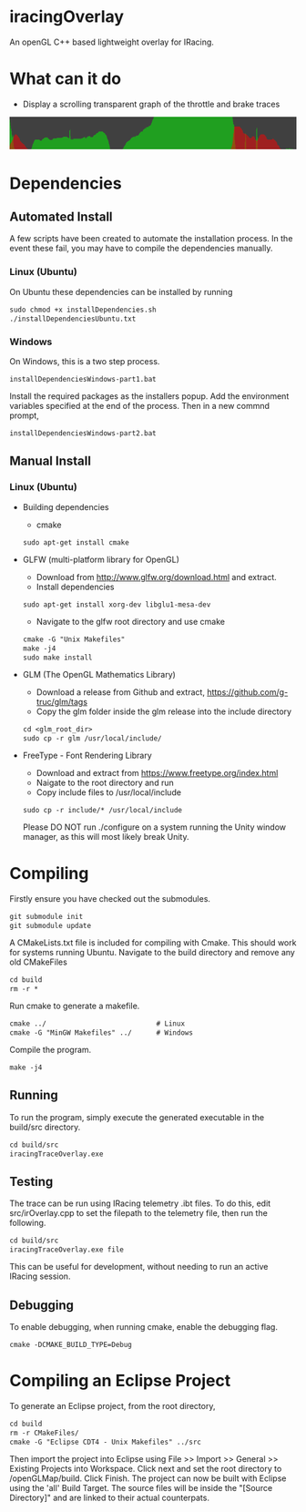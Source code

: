 # iracingOverlay

An openGL C++ based lightweight overlay for IRacing.

# What can it do
* Display a scrolling transparent graph of the throttle and brake traces

![GitHub Logo](Other/throttleBrakeTrace.png)


# Dependencies
##  Automated Install
A few scripts have been created to automate the installation process. In the event these fail, you may have to compile the dependencies manually.

### Linux (Ubuntu)
On Ubuntu these dependencies can be installed by running
```
sudo chmod +x installDependencies.sh
./installDependenciesUbuntu.txt
```
### Windows
On Windows, this is a two step process.
```
installDependenciesWindows-part1.bat
```
Install the required packages as the installers popup.
Add the environment variables specified at the end of the process.
Then in a new commnd prompt,
```
installDependenciesWindows-part2.bat
```
## Manual Install
### Linux (Ubuntu)
* Building dependencies
	* cmake
	```
	sudo apt-get install cmake
	```
* GLFW (multi-platform library for OpenGL)
	* Download from http://www.glfw.org/download.html and extract.
	* Install dependencies
	```
	sudo apt-get install xorg-dev libglu1-mesa-dev
	```
	* Navigate to the glfw root directory and use cmake
	```
	cmake -G "Unix Makefiles"
	make -j4
	sudo make install
	```

* GLM (The OpenGL Mathematics Library)
	* Download a release from Github and extract, https://github.com/g-truc/glm/tags
	* Copy the glm folder inside the glm release into the include directory
	```
	cd <glm_root_dir>
	sudo cp -r glm /usr/local/include/
	```

* FreeType - Font Rendering Library
	* Download and extract from https://www.freetype.org/index.html
	* Naigate to the root directory and run
	* Copy include files to /usr/local/include
	```
	sudo cp -r include/* /usr/local/include 
	```
	Please DO NOT run ./configure on a system running the Unity window manager, as this will most likely break Unity.


# Compiling
Firstly ensure you have checked out the submodules.
```
git submodule init
git submodule update
```
A CMakeLists.txt file is included for compiling with Cmake. This should work for systems running Ubuntu. Navigate to the build directory and remove any old CMakeFiles
```
cd build
rm -r *
```
Run cmake to generate a makefile.
```
cmake ../                           # Linux
cmake -G "MinGW Makefiles" ../      # Windows
```
Compile the program.
```
make -j4
```

## Running
To run the program, simply execute the generated executable in the build/src directory.
```
cd build/src
iracingTraceOverlay.exe
```

## Testing
The trace can be run using IRacing telemetry .ibt files. To do this, edit src/irOverlay.cpp to set the filepath to the telemetry file, then run the following.
```
cd build/src
iracingTraceOverlay.exe file
```
This can be useful for development, without needing to run an active IRacing session.

## Debugging
To enable debugging, when running cmake, enable the debugging flag.
```
cmake -DCMAKE_BUILD_TYPE=Debug
```

# Compiling an Eclipse Project
To generate an Eclipse project, from the root directory,
```
cd build
rm -r CMakeFiles/
cmake -G "Eclipse CDT4 - Unix Makefiles" ../src
```
Then import the project into Eclipse using File >> Import >> General >> Existing Projects into Workspace. Click next and set the root directory to <workspace>/openGLMap/build. Click Finish. The project can now be built with Eclipse using the 'all' Build Target. The source files will be inside the "[Source Directory]" and are linked to their actual counterpats.
